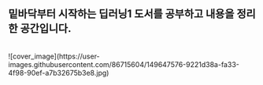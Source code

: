 ## **밑바닥부터 시작하는 딥러닝1 도서를 공부하고 내용을 정리한 공간입니다.**

<br/>
![cover_image](https://user-images.githubusercontent.com/86715604/149647576-9221d38a-fa33-4f98-90ef-a7b32675b3e8.jpg)
</br>
